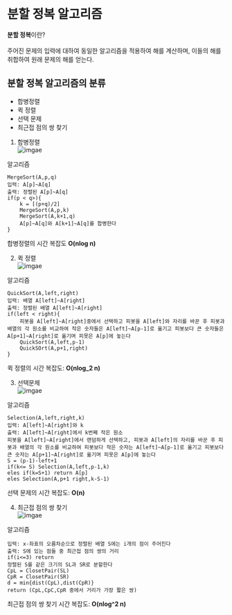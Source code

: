 # 분할 정복 알고리즘

**분할 정복**이란? \
\
주어진 문제의 입력에 대하여 동일한 알고리즘을 적용하여 해를 계산하며, 이들의 해를 취합하여 원래 문제의 해를 얻는다.   


## 분할 정복 알고리즘의 분류

- 합병정렬
- 퀵 정렬
- 선택 문제
- 최근접 점의 쌍 찾기   

    
1. 합병정렬 \
![imgae](http://dudri63.github.io/image/algo5-1.png)

알고리즘
```
MergeSort(A,p,q)
입력: A[p]~A[q]
출력: 정렬된 A[p]~A[q]
if(p < q>){
    k = [(p+q)/2]
    MergeSort(A,p,k)
    MergeSort(A,k+1,q)
    A[p]~A[q]와 A[k+1]~A[q]를 합병한다
}
```

합병정렬의 시간 복잡도 **O(nlog n)**   


2. 퀵 정렬 \
![imgae](https://gmlwjd9405.github.io/images/algorithm-quick-sort/quick-sort-concepts.png)

알고리즘
```
QuickSort(A,left,right)
입력: 배열 A[left]~A[right]
출력: 정렬된 배열 A[left]~A[right]
if(left < right){
    피봇을 A[left]~A[right]중에서 선택하고 피봇을 A[left]와 자리를 바꾼 후 피봇과 배열의 각 원소를 비교하여 작은 숫자들은 A[left]~A[p-1]로 옮기고 피봇보다 큰 숫자들은 A[p+1]~A[right]로 옮기며 피못은 A[p]에 놓는다
    QuickSort(A,left,p-1)
    QuickSOrt(A,p+1,right)
}
```

퀵 정렬의 시간 복잡도:  **O(nlog_2 n)** 

3. 선택문제\
![imgae](http://dudri63.github.io/image/algo7-1.png)

알고리즘
```
Selection(A,left,right,k)
입력: A[left]~A[right]와 k
출력: A[left]~A[right]에서 k번째 작은 원소
피봇을 A[left]~A[right]에서 랜덤하게 선택하고, 피봇과 A[left]의 자리를 바꾼 후 피봇과 배열의 각 원소를 비교하여 피봇보다 작은 숫자는 A[left]~A[p-1]로 옮기고 피봇보다 큰 숫자는 A[p+1]~A[right]로 옮기며 피못은 A[p]에 놓는다
S = (p-1)-left+1
if(k<= S) Selection(A,left,p-1,k)
eles if(k=S+1) return A[p]
eles Selection(A,p+1 right,k-S-1)
```

선택 문제의 시간 복잡도: **O(n)**   

4. 최근접 점의 쌍 찾기\
![imgae](https://t1.daumcdn.net/cfile/tistory/999DA7435ABF302109)

알고리즘
```
입력: x-좌표의 오름차순으로 정렬된 배열 S에는 i개의 점이 주어진다
출력: S에 있는 점들 중 최근접 점의 쌍의 거리
if(i<=3) return
정렬된 S를 같은 크기의 SL과 SR로 분할한다
CpL = ClosetPair(SL)
CpR = ClosetPair(SR)
d = min{dist(CpL),dist(CpR)}
return (CpL,CpC,CpR 중에서 거리가 가장 짧은 쌍)
```

최근접 점의 쌍 찾기 시간 복잡도: **O(nlog^2 n)**